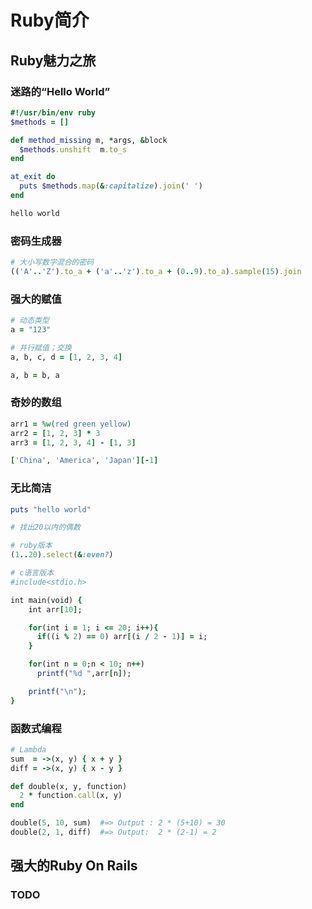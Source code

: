 Ruby简介
=============

Ruby魅力之旅
------------------------------------------

### 迷路的“Hello World”

```ruby
#!/usr/bin/env ruby
$methods = []

def method_missing m, *args, &block
  $methods.unshift  m.to_s
end

at_exit do
  puts $methods.map(&:capitalize).join(' ')
end

hello world
```

### 密码生成器

```ruby
# 大小写数字混合的密码
(('A'..'Z').to_a + ('a'..'z').to_a + (0..9).to_a).sample(15).join
```

### 强大的赋值

```ruby
# 动态类型
a = "123"

# 并行赋值；交换
a, b, c, d = [1, 2, 3, 4]

a, b = b, a
```

### 奇妙的数组

```ruby
arr1 = %w(red green yellow)
arr2 = [1, 2, 3] * 3
arr3 = [1, 2, 3, 4] - [1, 3]

['China', 'America', 'Japan'][-1]
```

### 无比简洁

```ruby
puts "hello world"
```

```ruby
# 找出20以内的偶数

# ruby版本
(1..20).select(&:even?)

# c语言版本
#include<stdio.h>

int main(void) {
    int arr[10];

    for(int i = 1; i <= 20; i++){
      if((i % 2) == 0) arr[(i / 2 - 1)] = i;
    }

    for(int n = 0;n < 10; n++)
      printf("%d ",arr[n]);

    printf("\n");
}
```

### 函数式编程
```ruby
# Lambda
sum  = ->(x, y) { x + y }
diff = ->(x, y) { x - y }

def double(x, y, function)
  2 * function.call(x, y)
end

double(5, 10, sum)  #=> Output : 2 * (5+10) = 30
double(2, 1, diff)  #=> Output:  2 * (2-1) = 2
```

强大的Ruby On Rails
-------------------------------------------

### TODO

